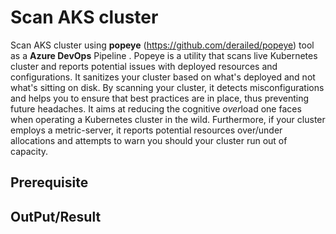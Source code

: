 # Scan AKS cluster
Scan AKS cluster using  **popeye** (https://github.com/derailed/popeye) tool  as a **Azure DevOps** Pipeline . 
Popeye is a utility that scans live Kubernetes cluster and reports potential issues with deployed resources and configurations. It sanitizes your cluster based on what's deployed and not what's sitting on disk. By scanning your cluster, it detects misconfigurations and helps you to ensure that best practices are in place, thus preventing future headaches. It aims at reducing the cognitive *over*load one faces when operating a Kubernetes cluster in the wild. Furthermore, if your cluster employs a metric-server, it reports potential resources over/under allocations and attempts to warn you should your cluster run out of capacity.
## Prerequisite

## OutPut/Result
